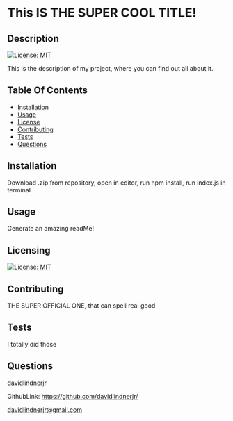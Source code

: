 # This IS THE SUPER COOL TITLE! 
 
## Description
 
 [![License: MIT](https://img.shields.io/badge/License-MIT-yellow.svg)](https://opensource.org/licenses/MIT) 

This is the description of my project, where you can find out all about it. 

## Table Of Contents 
 
- [Installation](#installation) 
- [Usage](#usage) 
- [License](#license) 
- [Contributing](#contributing) 
- [Tests](#tests) 
- [Questions](#questions) 

<a name="installation"></a>
## Installation 
 
Download .zip from repository, open in editor, run npm install, run index.js in terminal 

<a name="usage"></a>
## Usage 
 
Generate an amazing readMe!

<a name="license"></a>
## Licensing 
 
[![License: MIT](https://img.shields.io/badge/License-MIT-yellow.svg)](https://opensource.org/licenses/MIT) 

<a name="contributing"></a>
## Contributing 
 
THE SUPER OFFICIAL ONE, that can spell real good 

<a name="tests"></a>
## Tests 
 
I totally did those 

<a name="questions"></a>
## Questions 
 
davidlindnerjr

GithubLink: https://github.com/davidlindnerjr/ 

davidlindnerjr@gmail.com
